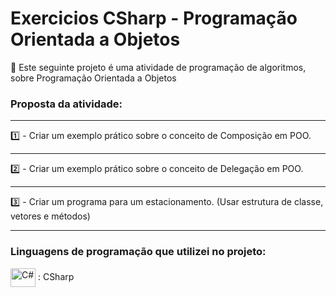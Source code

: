 # Exercicios CSharp - Programação Orientada a Objetos 

 📌 Este seguinte projeto é uma atividade de programação de algoritmos, sobre Programação Orientada a Objetos 

### Proposta da atividade:

----------------------------------------------------------------------------

1️⃣ - Criar um exemplo prático sobre o conceito de Composição em POO.

----------------------------------------------------------------------------

2️⃣ - Criar um exemplo prático sobre o conceito de Delegação em POO.

----------------------------------------------------------------------------

3️⃣ - Criar um programa para um estacionamento. (Usar estrutura de classe, vetores e métodos)

----------------------------------------------------------------------------

### Linguagens de programação que utilizei no projeto: 

 <img  align="center" alt="C#" height="30" width="40" src="https://cdn.jsdelivr.net/gh/devicons/devicon/icons/csharp/csharp-original.svg" /> :  CSharp


